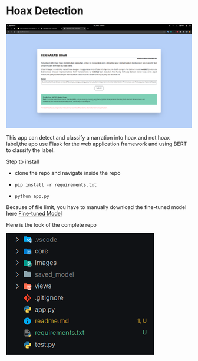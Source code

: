 # Hoax Detection

![original-repo](./images/not_hoax.png)

This app can detect and classify a narration into hoax and not hoax label,the app use Flask for the web application framework and using BERT to classify the label.

Step to install

- clone the repo and navigate inside the repo

- `pip install -r requirements.txt`

- `python app.py`

Because of file limit, you have to manually download the fine-tuned model here
[Fine-tuned Model](https://drive.google.com/drive/folders/1-2xEC1wTfhbr5SUBrOur5NX5ocJQrjst?usp=sharing)

Here is the look of the complete repo

![original-repo](./images/repo_ori.png)